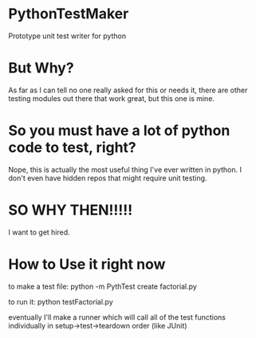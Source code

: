 # PythonTestMaker
Prototype unit test writer for python
# But Why?
As far as I can tell no one really asked for this or needs it, there are other testing modules out there that work great, but this one is mine.
# So you must have a lot of python code to test, right?
Nope, this is actually the most useful thing I've ever written in python. I don't even have hidden repos that might require unit testing.
# SO WHY THEN!!!!!
I want to get hired.
# How to Use it right now
to make a test file:
python -m PythTest create factorial.py

to run it:
python testFactorial.py

eventually I'll make a runner which will call all of the test functions individually in setup->test->teardown order (like JUnit)
